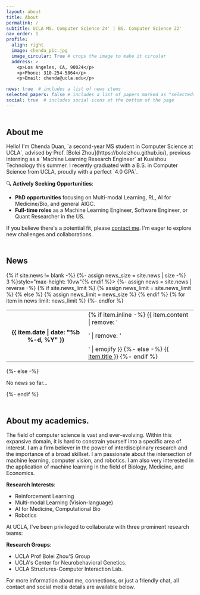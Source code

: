 ```yaml
---
layout: about
title: About
permalink: /
subtitle: UCLA MS. Computer Science 24' | BS. Computer Science 22'
nav_order: 1
profile:
  align: right
  image: chenda_pic.jpg
  image_circular: True # crops the image to make it circular
  address: >
    <p>Los Angeles, CA, 90024</p>
    <p>Phone: 310-254-5864</p>
    <p>Email: chenda@ucla.edu</p>

news: true  # includes a list of news items
selected_papers: false # includes a list of papers marked as "selected={true}"
social: true  # includes social icons at the bottom of the page
---
```

<h2 style="margin-top: 50px;">About me</h2>
Hello! I'm Chenda Duan, `a second-year MS student in Computer Science at UCLA`, advised by Prof. [Bolei Zhou](https://boleizhou.github.io/), previous interning as a `Machine Learning Research Engineer` at Kuaishou Technology this summer. I recently graduated with a B.S. in Computer Science from UCLA, proudly with a perfect `4.0 GPA`.

🔍 **Actively Seeking Opportunities**:
- **PhD opportunities** focusing on Multi-modal Learning, RL, AI for Medicine/Bio, and general AIGC.
- **Full-time roles** as a Machine Learning Engineer, Software Engineer, or Quant Researcher in the US.

If you believe there's a potential fit, please [contact me](mailto:chenda@ucla.edu). I'm eager to explore new challenges and collaborations.

<div class="news">
  <h2 style="margin-top: 50px;">News</h2>
  {% if site.news != blank -%} 
  {%- assign news_size = site.news | size -%}
  <div class="table-responsive" {% if site.news_scrollable and news_size > 3 %}style="max-height: 10vw"{% endif %}>
    <table class="table table-sm table-borderless">
    {%- assign news = site.news | reverse -%}
    {% if site.news_limit %}
    {% assign news_limit = site.news_limit %}
    {% else %}
    {% assign news_limit = news_size %}
    {% endif %}
    {% for item in news limit: news_limit %} 
      <tr>
        <th scope="row">{{ item.date | date: "%b %-d, %Y" }}</th>
        <td>
          {% if item.inline -%} 
            {{ item.content | remove: '<p>' | remove: '</p>' | emojify }}
          {%- else -%} 
            <a class="news-title" href="{{ item.url | relative_url }}">{{ item.title }}</a>
          {%- endif %} 
        </td>
      </tr>
    {%- endfor %} 
    </table>
  </div>
{%- else -%} 
  <p>No news so far...</p>
{%- endif %} 
</div>

<h2 style="margin-top: 50px;">About my academics.</h2>

The field of computer science is vast and ever-evolving. Within this expansive domain, it is hard to constrain yourself into a specific area of interest. I am a firm believer in the power of interdisciplinary research and the importance of a broad skillset. I am passionate about the intersection of machine learning, computer vision, and robotics. I am also very interested in the application of machine learning in the field of Biology, Medicine, and Economics.

**Research Interests**:
- Reinforcement Learning
- Multi-modal Learning (Vision-language)
- AI for Medicine, Computational Bio
- Robotics


At UCLA, I've been privileged to collaborate with three prominent research teams:

**Research Groups**:
- UCLA Prof Bolei Zhou'S Group
- UCLA's Center for Neurobehavioral Genetics.
- UCLA Structures-Computer Interaction Lab.


For more information about me, connections, or just a friendly chat, all contact and social media details are available below.






